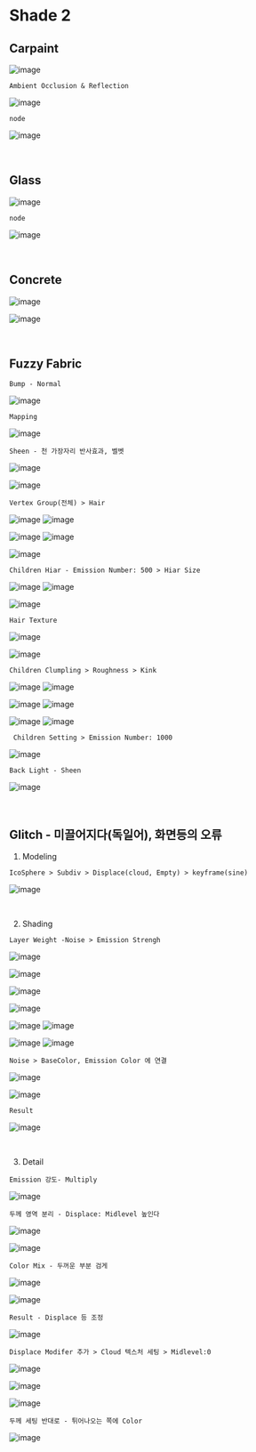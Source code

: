Shade 2
=========

Carpaint
----------

![image](https://user-images.githubusercontent.com/30430227/138903490-b2cb8581-afed-4dab-a4b6-7ef3dd18af85.png)

`Ambient Occlusion & Reflection`

![image](https://user-images.githubusercontent.com/30430227/138904094-af8a8903-da72-49a1-89ad-0648d45587a8.png)

`node`

![image](https://user-images.githubusercontent.com/30430227/138903925-8a367010-263c-4e17-bd28-a3f100db5058.png)


<br>

Glass
---------

![image](https://user-images.githubusercontent.com/30430227/138906488-7dabb2ac-8f82-413c-b4c5-22341efc18f3.png)

`node`

![image](https://user-images.githubusercontent.com/30430227/138906701-1b365d16-ae4d-4c6f-a827-e4bdf8fa5978.png)

<br>

Concrete
-----------

![image](https://user-images.githubusercontent.com/30430227/139505693-5bff0069-3937-4344-98b6-22293b247bc2.png)

![image](https://user-images.githubusercontent.com/30430227/139505751-e4e65e99-f2ba-4b2c-9e1c-85d95eab5870.png)


<br>

Fuzzy Fabric 
--------------

`Bump - Normal`

![image](https://user-images.githubusercontent.com/30430227/139506550-059373de-1f57-4464-bc30-8750f6539fde.png)

`Mapping`

![image](https://user-images.githubusercontent.com/30430227/139506771-f2b5e5c9-733f-4bd6-be7f-cee1aba4982a.png)

`Sheen - 천 가장자리 반사효과, 벨벳`

![image](https://user-images.githubusercontent.com/30430227/139507069-821b0344-05c3-49e0-a669-9ddf413c2268.png)

![image](https://user-images.githubusercontent.com/30430227/139507206-c6516fb2-67ec-440c-bbc0-abbd5c2e8cc9.png)

`Vertex Group(전체) > Hair`

![image](https://user-images.githubusercontent.com/30430227/139507381-818c3732-0957-4a73-99d1-181c8aae1748.png)
![image](https://user-images.githubusercontent.com/30430227/139507398-6188ebeb-c5b5-4d0a-9c30-b01746189850.png)

![image](https://user-images.githubusercontent.com/30430227/139507537-5a9be0c9-0aa4-402d-a914-3e9c99dfa1d1.png)
![image](https://user-images.githubusercontent.com/30430227/139507502-d2ea3af0-05ca-4d30-89cb-67ec5b54b902.png)

![image](https://user-images.githubusercontent.com/30430227/139507602-f80f5a37-b389-4b51-9ad3-e09fae2c89aa.png)

`Children Hiar - Emission Number: 500 > Hiar Size`

![image](https://user-images.githubusercontent.com/30430227/139507761-cdf1cce5-e0ed-47fa-9918-b76bcb6887b2.png)
![image](https://user-images.githubusercontent.com/30430227/139507748-6f588621-f738-4251-92a4-3f2724564260.png)

![image](https://user-images.githubusercontent.com/30430227/139507942-61d28132-9a25-4d4a-ac84-81b88f35afe4.png)

`Hair Texture`

![image](https://user-images.githubusercontent.com/30430227/139508126-6d9182ad-bb62-4617-b676-2cdb3c97a8b0.png)

![image](https://user-images.githubusercontent.com/30430227/139508104-157af42c-c212-401e-867e-fc26f9e7a818.png)

`Children Clumpling > Roughness > Kink`

![image](https://user-images.githubusercontent.com/30430227/139508389-6a005328-1c2a-4dac-9cde-1245f82ba109.png)
![image](https://user-images.githubusercontent.com/30430227/139508368-606d3e7e-f697-4ff5-a02e-58d2575f4d51.png)

![image](https://user-images.githubusercontent.com/30430227/139508405-ef1d164b-f453-40ca-9c2a-5424cf67e753.png)
![image](https://user-images.githubusercontent.com/30430227/139508428-f1e9b0ed-4da2-49b0-9d44-3f68919ab475.png)

![image](https://user-images.githubusercontent.com/30430227/139508564-387119e0-a3b4-4efe-a840-9821c16922d3.png)
![image](https://user-images.githubusercontent.com/30430227/139508586-fcc0648d-74a3-4a20-8871-b906819c725b.png)

` Children Setting > Emission Number: 1000`

![image](https://user-images.githubusercontent.com/30430227/139508769-a230f252-5d7e-461d-854f-c927f930a93d.png)

`Back Light - Sheen`

![image](https://user-images.githubusercontent.com/30430227/139508922-08b12bf0-eb09-41bb-8fc6-7537d7f94318.png)

<br>

Glitch - 미끌어지다(독일어), 화면등의 오류
------------------------------------------

1. Modeling

`IcoSphere > Subdiv > Displace(cloud, Empty) > keyframe(sine)`

![image](https://user-images.githubusercontent.com/30430227/143680062-0afd1131-d904-4ae5-8015-65f7033bc3f1.png)

<br>

2. Shading

`Layer Weight -Noise > Emission Strengh`

![image](https://user-images.githubusercontent.com/30430227/143680240-e4676faa-1d1f-4da7-b50b-2a4a8e480a22.png)

![image](https://user-images.githubusercontent.com/30430227/143680243-e9187596-3960-4afe-8228-fdfbf9cdaa97.png)

![image](https://user-images.githubusercontent.com/30430227/143680279-cce5f10f-0aa6-4583-8f59-f555c49c7d4c.png)

![image](https://user-images.githubusercontent.com/30430227/143680310-72c21943-d941-4df9-81cc-9671f0f05c41.png)

![image](https://user-images.githubusercontent.com/30430227/143680596-225ea857-5e9e-4f62-89a7-94225682cc51.png)
![image](https://user-images.githubusercontent.com/30430227/143680589-65a9b33d-f369-4f1f-a3ee-1fa6338c66c0.png)

![image](https://user-images.githubusercontent.com/30430227/143680620-70edf196-3dc5-406b-9200-ff6da9dbb387.png)
![image](https://user-images.githubusercontent.com/30430227/143680544-1fd855f8-1ace-4c40-b64f-212854043b8c.png)

`Noise > BaseColor, Emission Color 에 연결`

![image](https://user-images.githubusercontent.com/30430227/143680735-44248661-7c61-432c-bc1a-2eb0e15d94ec.png)

![image](https://user-images.githubusercontent.com/30430227/143680750-3605528d-b5d2-4f02-b64a-e6aec4975a5e.png)

`Result`

![image](https://user-images.githubusercontent.com/30430227/143680802-53448572-a6bc-4b7e-a1c6-c4cfff769396.png)

<br>

3. Detail

`Emission 강도- Multiply`

![image](https://user-images.githubusercontent.com/30430227/143680948-9bae1506-6755-4501-a78a-3beb1aae969a.png)

`두께 영역 분리 - Displace: Midlevel 높인다`

![image](https://user-images.githubusercontent.com/30430227/143681084-44c3f2f5-c3eb-4cc8-a6af-39232c40a5cc.png)

![image](https://user-images.githubusercontent.com/30430227/143681130-fa662ae7-9b27-421e-99dc-20f6f39706ae.png)

`Color Mix - 두꺼운 부분 검게`

![image](https://user-images.githubusercontent.com/30430227/143681229-bdae83d9-10b9-4edb-8cb9-d8db45022a48.png)

![image](https://user-images.githubusercontent.com/30430227/143681238-3750d26f-03b5-4382-a07d-3f6ec7236502.png)

`Result - Displace 등 조정`

![image](https://user-images.githubusercontent.com/30430227/143681492-09cf350d-bd0f-4aa9-958f-7393e90af3c3.png)

`Displace Modifer 추가 > Cloud 텍스처 세팅 > Midlevel:0`

![image](https://user-images.githubusercontent.com/30430227/143681773-5600b274-8cca-4a71-a47c-74b07879a2c8.png)

![image](https://user-images.githubusercontent.com/30430227/143681779-c6391a3e-2f84-46db-a210-e59755dce62e.png)

![image](https://user-images.githubusercontent.com/30430227/143681818-008b5ec0-47cf-41ec-83bd-408ff6dacfd6.png)

`두께 세팅 반대로 - 튀어나오는 쪽에 Color`

![image](https://user-images.githubusercontent.com/30430227/143681995-f8dfd3a5-cb3d-4eb4-aaef-dd1ed8c45ee0.png)








